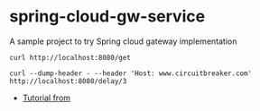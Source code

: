 # spring-cloud-gw-service
A sample project to try Spring cloud gateway implementation

```shell
curl http://localhost:8080/get
```

```shell
curl --dump-header - --header 'Host: www.circuitbreaker.com' http://localhost:8080/delay/3
```

* [Tutorial from](https://spring.io/guides/gs/gateway/)
